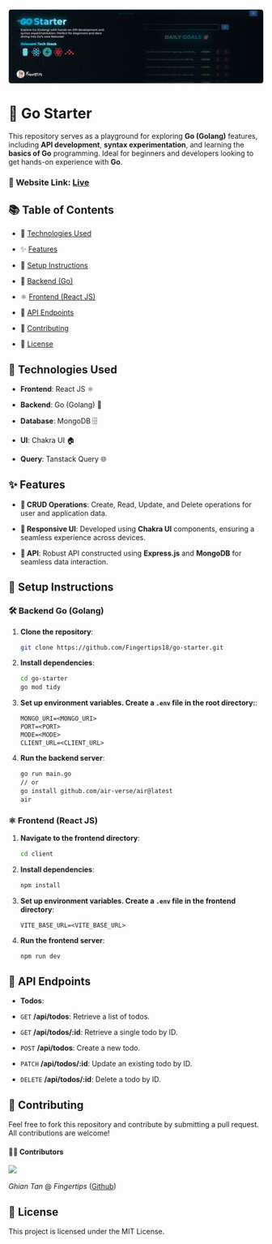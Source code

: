 ![](src/assets/banner.png)

# 🚀 Go Starter

This repository serves as a playground for exploring **Go (Golang)** features, including **API development**, **syntax experimentation**, and learning the **basics of Go** programming. Ideal for beginners and developers looking to get hands-on experience with **Go**.

### 🔗 Website Link: [Live](https://go-starter.onrender.com/)

## 📚 Table of Contents

- 🔧 [Technologies Used](#tech-used)

- ✨ [Features](#features)

- 📖 [Setup Instructions](#setup)

- 🚀 [Backend (Go)](#backend)

- ⚛️ [Frontend (React JS)](#frontend)

- 📡 [API Endpoints](#api)

- 🤝 [Contributing](#contributing)

- 📜 [License](#license)

## 🔧 <a name="tech-used">Technologies Used</a>

- **Frontend**: React JS ⚛️

- **Backend**: Go (Golang) 🚀

- **Database**: MongoDB 🗄️

- **UI**: Chakra UI 🏠

- **Query**: Tanstack Query 🌐

## ✨ <a name="features">Features</a>

- **📝 CRUD Operations**: Create, Read, Update, and Delete operations for user and application data.

- **📱 Responsive UI**: Developed using **Chakra UI** components, ensuring a seamless experience across devices.

- **📡 API**: Robust API constructed using **Express.js** and **MongoDB** for seamless data interaction.

## 📖 <a name="setup">Setup Instructions</a>

### 🛠️ <a name="backend">Backend Go (Golang)</a>

1. **Clone the repository**:

   ```bash
   git clone https://github.com/Fingertips18/go-starter.git
   ```

2. **Install dependencies**:

   ```bash
   cd go-starter
   go mod tidy
   ```

3. **Set up environment variables. Create a `.env` file in the root directory:**:

   ```dotenv
   MONGO_URI=<MONGO_URI>
   PORT=<PORT>
   MODE=<MODE>
   CLIENT_URL=<CLIENT_URL>
   ```

4. **Run the backend server**:
   ```bash
   go run main.go
   // or
   go install github.com/air-verse/air@latest
   air
   ```

### ⚛️ <a name="frontend">Frontend (React JS)</a>

1. **Navigate to the frontend directory**:

   ```bash
   cd client
   ```

2. **Install dependencies**:

   ```bash
   npm install
   ```

3. **Set up environment variables. Create a `.env` file in the frontend directory**:

   ```dotenv
   VITE_BASE_URL=<VITE_BASE_URL>
   ```

4. **Run the frontend server**:
   ```bash
   npm run dev
   ```

## 📡 <a name="api">API Endpoints</a>

- **Todos**:

- `GET` **/api/todos**: Retrieve a list of todos.

- `GET` **/api/todos/:id**: Retrieve a single todo by ID.

- `POST` **/api/todos**: Create a new todo.

- `PATCH` **/api/todos/:id**: Update an existing todo by ID.

- `DELETE` **/api/todos/:id**: Delete a todo by ID.

## 🤝 <a name="contributing">Contributing</a>

Feel free to fork this repository and contribute by submitting a pull request. All contributions are welcome!

#### 🧑‍💻 Contributors

<a href="https://github.com/Fingertips18/scroll-wheel-date-picker/graphs/contributors">
  <img src="https://contrib.rocks/image?repo=Fingertips18/scroll-wheel-date-picker" />
</a>

_Ghian Tan_ @ _Fingertips_ ([Github](https://github.com/Fingertips18))

## <a name="license">📜 License</a>

This project is licensed under the MIT License.
